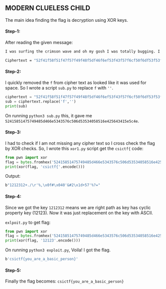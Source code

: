 ## MODERN CLUELESS CHILD
The main idea finding the flag is decryption using XOR keys.

#### Step-1:
After reading the given message:

```bash
I was surfing the crimson wave and oh my gosh I was totally bugging. I also tried out the lilac hair trend but it didn't work out. That's not to say you are any better, you are a snob and a half. But let's get back to the main question here- Who am I? (You don't know my name)

Ciphertext = "52f41f58f51f47f57f49f48f5df46f6ef53f43f57f6cf50f6df53f53f40f58f51f6ef42f56f43f41f5ef5cf4e" (hex) Key = "12123"
```

#### Step-2:
I quickly removed the `f` from cipher text as looked like it was used for space. So I wrote a script `sub.py` to replace `f` with `''`.

```python
ciphertext = "52f41f58f51f47f57f49f48f5df46f6ef53f43f57f6cf50f6df53f53f40f58f51f6ef42f56f43f41f5ef5cf4e"
sub = ciphertext.replace('f','')
print(sub)
```

On running `python3 sub.py` this, it gave me  `52415851475749485d466e5343576c506d53534058516e425643415e5c4e`.

#### Step-3:
I had to check if I am not missing any cipher text so I cross check the flag by XOR checks. So, I wrote this `xor1.py` script get the `csictf{` code:

```python
from pwn import xor
flag = bytes.fromhex('52415851475749485d466e5343576c506d53534058516e425643415e5c4e')
print(xor(flag, 'csictf{'.encode()))
```
Output:
```bash
b"1212312+./\r'%,\x0f#\x040'&#2\x1d+57'%?="
```

#### Step-4:
Since we got the key `1212312` means we are right path as key has cyclic property key (12123). Now it was just replacement on the key with ASCII.

`exlpoit.py` to get flag:
```python
from pwn import xor
flag = bytes.fromhex('52415851475749485d466e5343576c506d53534058516e425643415e5c4e')
print(xor(flag, '12123'.encode()))
```
On running `python3 exploit.py`, Voila! I got the flag.
```bash
b'csictf{you_are_a_basic_person}'
```

#### Step-5:
Finally the flag becomes:
`csictf{you_are_a_basic_person}`